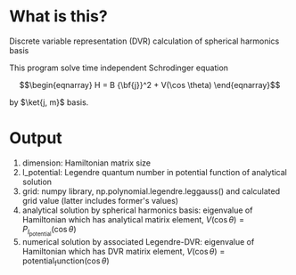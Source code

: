 # What is this?
Discrete variable representation (DVR) calculation of spherical harmonics basis

This program solve time independent Schrodinger equation
```math
\begin{eqnarray}
  H = B {\bf{j}}^2 + V(\cos \theta)
\end{eqnarray}
```
by $\ket{j, m}$ basis.

# Output
1. dimension: Hamiltonian matrix size
2. l_potential: Legendre quantum number in potential function of analytical solution
3. grid: numpy library, np.polynomial.legendre.leggauss() and calculated grid value (latter includes former's values)
4. analytical solution by spherical harmonics basis: eigenvalue of Hamiltonian which has analytical matirix element, $V(\cos\theta) = P_{l_{\mathrm{potential}}}(\cos\theta)$
5. numerical solution by associated Legendre-DVR: eigenvalue of Hamiltonian which has DVR matirix element, $V(\cos\theta) = \mathrm{potential_function}(\cos\theta)$
